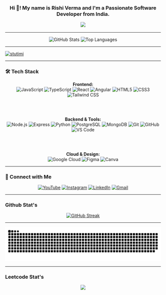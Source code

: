 <h3 align="center">Hi 👋! My name is Rishi Verma and I'm a Passionate Software Developer from India.</h3>

<div align="center">
  <img height="200" src="https://user-images.githubusercontent.com/74038190/225813708-98b745f2-7d22-48cf-9150-083f1b00d6c9.gif" />
</div>

---

<div align="center">
  <img src="https://github-readme-stats.vercel.app/api?username=coder-writes&show_icons=true&include_all_commits=true&count_private=true&theme=dracula&hide_border=false" height="150" alt="GitHub Stats" />
  <img src="https://github-readme-stats.vercel.app/api/top-langs?username=coder-writes&layout=compact&langs_count=5&theme=dracula&hide_border=false" height="150" alt="Top Languages" />
</div>

---
<p align="left"> <a href="https://github.com/ryo-ma/github-profile-trophy"><img src="https://github-profile-trophy.vercel.app/?username=stutimi" alt="stutimi" /></a> </p>

---
### 🛠️ Tech Stack
<div align="center">
  <!-- Frontend Technologies -->
  <b>Frontend:</b><br>
  <img src="https://cdn.jsdelivr.net/gh/devicons/devicon/icons/javascript/javascript-original.svg" height="40" alt="JavaScript" />
  <img src="https://cdn.jsdelivr.net/gh/devicons/devicon/icons/typescript/typescript-original.svg" height="40" alt="TypeScript" />
  <img src="https://cdn.jsdelivr.net/gh/devicons/devicon/icons/react/react-original.svg" height="40" alt="React" />
  <img src="https://cdn.jsdelivr.net/gh/devicons/devicon/icons/angularjs/angularjs-original.svg" height="40" alt="Angular" />
  <img src="https://cdn.jsdelivr.net/gh/devicons/devicon/icons/html5/html5-original.svg" height="40" alt="HTML5" />
  <img src="https://cdn.jsdelivr.net/gh/devicons/devicon/icons/css3/css3-original.svg" height="40" alt="CSS3" />
  <img src="https://cdn.jsdelivr.net/gh/devicons/devicon/icons/tailwindcss/tailwindcss-original.svg" height="40" alt="Tailwind CSS" />

  <br><br>

  <!-- Backend and Tools -->
  <b>Backend & Tools:</b><br>
  <img src="https://cdn.jsdelivr.net/gh/devicons/devicon/icons/nodejs/nodejs-original.svg" height="40" alt="Node.js" />
  <img src="https://cdn.jsdelivr.net/gh/devicons/devicon/icons/express/express-original.svg" height="40" alt="Express" />
  <img src="https://cdn.jsdelivr.net/gh/devicons/devicon/icons/python/python-original.svg" height="40" alt="Python" />
  <img src="https://cdn.jsdelivr.net/gh/devicons/devicon/icons/postgresql/postgresql-original.svg" height="40" alt="PostgreSQL" />
  <img src="https://cdn.jsdelivr.net/gh/devicons/devicon/icons/mongodb/mongodb-original.svg" height="40" alt="MongoDB" />
  <img src="https://cdn.jsdelivr.net/gh/devicons/devicon/icons/git/git-original.svg" height="40" alt="Git" />
  <img src="https://cdn.jsdelivr.net/gh/devicons/devicon/icons/github/github-original.svg" height="40" alt="GitHub" />
  <img src="https://cdn.jsdelivr.net/gh/devicons/devicon/icons/vscode/vscode-original.svg" height="40" alt="VS Code" />

  <br><br>

  <!-- Cloud & Design -->
  <b>Cloud & Design:</b><br>
  <img src="https://cdn.jsdelivr.net/gh/devicons/devicon/icons/googlecloud/googlecloud-original.svg" height="40" alt="Google Cloud" />
  <img src="https://cdn.jsdelivr.net/gh/devicons/devicon/icons/figma/figma-original.svg" height="40" alt="Figma" />
  <img src="https://cdn.jsdelivr.net/gh/devicons/devicon/icons/canva/canva-original.svg" height="40" alt="Canva" />
</div>

---

### 📲 Connect with Me
<div align="center">
  <a href="https://www.youtube.com/" target="_blank"><img src="https://img.shields.io/static/v1?message=YouTube&logo=youtube&color=FF0000&style=for-the-badge" height="35" alt="YouTube" /></a>
  <a href="https://www.instagram.com/" target="_blank"><img src="https://img.shields.io/static/v1?message=Instagram&logo=instagram&color=E4405F&style=for-the-badge" height="35" alt="Instagram" /></a>
  <a href="https://www.linkedin.com/in/yourprofile/" target="_blank"><img src="https://img.shields.io/static/v1?message=LinkedIn&logo=linkedin&color=0077B5&style=for-the-badge" height="35" alt="LinkedIn" /></a>
  <a href="mailto:youremail@gmail.com" target="_blank"><img src="https://img.shields.io/static/v1?message=Gmail&logo=gmail&color=D14836&style=for-the-badge" height="35" alt="Gmail" /></a>
</div>

---

### Github Stat's
<div align = "center">
<a align = "center" width ="400px" href="https://git.io/streak-stats">
<img src="https://streak-stats.demolab.com?user=coder-writes&theme=dark" alt="GitHub Streak"  />
</a>
</div>

---

<a align = "center" >
  <img width="800px"  src="https://raw.githubusercontent.com/platane/snk/output/github-contribution-grid-snake-dark.svg" />  
</a>

---
### Leetcode Stat's
<div align = "center" >
<img  height="400px" src="https://leetcard.jacoblin.cool/risshi-codes?theme=dark&font=Noto%20Sans%20Malayalam&ext=contest" />
</div>

